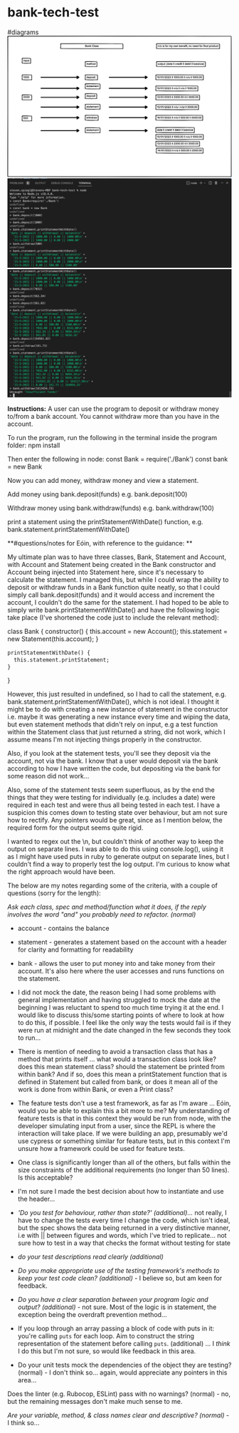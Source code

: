 # bank-tech-test
#diagrams 
![diagram](public/images/diagram.png)
![screenshot1](public/images/bank-tech-test-screenshot1.png)
![screenshot2](public/images/bank-tech-test-screenshot2.png)

**Instructions:**
A user can use the program to deposit or withdraw money to/from a bank account. You cannot withdraw more than you have in the account. 

To run the program, run the following in the terminal inside the program folder:
npm install

Then enter the following in node:
const Bank = require('./Bank')
const bank = new Bank

Now you can add money, withdraw money and view a statement.

Add money using bank.deposit(funds)
e.g. bank.deposit(100)

Withdraw money using bank.withdraw(funds)
e.g. bank.withdraw(100)

print a statement using the printStatementWithDate() function,
e.g. bank.statement.printStatementWithDate() 

**#questions/notes for Eóin, with reference to the guidance: **

My ultimate plan was to have three classes, Bank, Statement and Account, with Account and Statement being created in the Bank constructor and Account being injected into Statement here, since it's necessary to calculate the statement. I managed this, but while I could wrap the ability to deposit or withdraw funds in a Bank function quite neatly, so that I could simply call bank.deposit(funds) and it would access and increment the account, I couldn't do the same for the statement. I had hoped to be able to simply write bank.printStatementWithDate() and have the following logic take place (I've shortened the code just to include the relevant method):

  class Bank {
    constructor() {
      this.account = new Account();
      this.statement = new Statement(this.account);
    }

    printStatementWithDate() {
      this.statement.printStatement;
    }
  }

However, this just resulted in undefined, so I had to call the statement, e.g. bank.statement.printStatementWithDate(), which is not ideal. I thought it might be to do with creating a new instance of statement in the constructor i.e. maybe it was generating a new instance every time and wiping the data, but even statement methods that didn't rely on input, e.g a test function within the Statement class that just returned a string, did not work, which I assume means I'm not injecting things properly in the constructor. 

Also, if you look at the statement tests, you'll see they deposit via the account, not via the bank. I know that a user would deposit via the bank according to how I have written the code, but depositing via the bank for some reason did not work...

Also, some of the statement tests seem superfluous, as by the end the things that they were testing for individually (e.g. includes a date) were required in each test and were thus all being tested in each test. I have a suspicion this comes down to testing state over behaviour, but am not sure how to rectify. Any pointers would be great, since as I mention below, the required form for the output seems quite rigid. 

I wanted to regex out the \n, but couldn't think of another way to keep the output on separate lines. I was able to do this using console.log(), using it as I might have used puts in ruby to generate output on separate lines, but I couldn't find a way to properly test the log output. I'm curious to know what the right approach would have been. 

The below are my notes regarding some of the criteria, with a couple of questions (sorry for the length): 

*Ask each class, spec and method/function what it does, if the reply involves the word "and" you probably need to refactor. (normal)*

  - account - contains the balance
  - statement - generates a statement based on the account with a header for clarity and formatting for readability 
  - bank - allows the user to put money into and take money from their account. It's also here where the user accesses and runs functions on the statement.

- I did not mock the date, the reason being I had some problems with general implementation and having struggled to mock the date at the beginning I was reluctant to spend too much time trying it at the end. I would like to discuss this/some starting points of where to look at how to do this, if possible. I feel like the only way the tests would fail is if they were run at midnight and the date changed in the few seconds they took to run...

- There is mention of needing to avoid a transaction class that has a method that prints itself ... what would a transaction class look like? does this mean statement class? should the statement be printed from within bank? And if so, does this mean a printStatement function that is defined in Statement but called from bank, or does it mean all of the work is done from within Bank, or even a Print class?

- The feature tests don't use a test framework, as far as I'm aware ... Eóin, would you be able to explain this a bit more to me? My understanding of feature tests is that in this context they would be run from node, with the developer simulating input from a user, since the REPL is where the interaction will take place. If we were building an app, presumably we'd use cypress or something similar for feature tests, but in this context I'm unsure how a framework could be used for feature tests.

- One class is significantly longer than all of the others, but falls within the size constraints of the additional requirements (no longer than 50 lines). Is this acceptable?

- I'm not sure I made the best decision about how to instantiate and use the header...

- *'Do you test for behaviour, rather than state?' (additional)...* not really, I have to change the tests
every time I change the code, which isn't ideal, but the spec shows the data being returned in a very
distinctive manner, i.e with || between figures and words, which I've tried to replicate... not sure how to test in a way that checks the format without testing for state

- *do your test descriptions read clearly (additional)*

- *Do you make appropriate use of the testing framework's methods to keep your test code clean? (additional)* - I believe so, but am keen for feedback. 

- *Do you have a clear separation between your program logic and output? (additional)* - not sure. Most of the logic is in statement, the exception being the overdraft prevention method...

- If you loop through an array passing a block of code with puts in it: you're calling `puts` for each loop. Aim to construct the string representation of the statement before calling `puts`. (additional) ... I *think* I do this but I'm not sure, so would like feedback in this area.

- Do your unit tests mock the dependencies of the object they are testing? (normal) - I don't think so... again, would appreciate any pointers in this area...

Does the linter (e.g. Rubocop, ESLint) pass with no warnings? (normal) - no, but the remaining messages don't make much sense to me. 

*Are your variable, method, & class names clear and descriptive? (normal)* - I think so...
